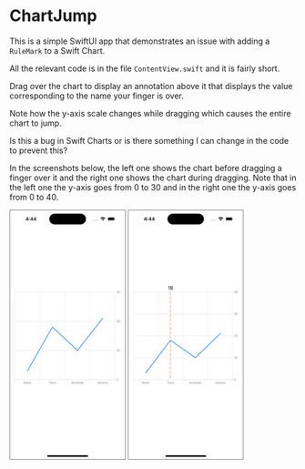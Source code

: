 # ChartJump

This is a simple SwiftUI app that demonstrates an issue
with adding a `RuleMark` to a Swift Chart.

All the relevant code is in the file `ContentView.swift`
and it is fairly short.

Drag over the chart to display an annotation above it
that displays the value corresponding to the name
your finger is over.

Note how the y-axis scale changes while dragging
which causes the entire chart to jump.

Is this a bug in Swift Charts or is there something
I can change in the code to prevent this?

In the screenshots below,
the left one shows the chart before dragging a finger over it
and the right one shows the chart during dragging.
Note that in the left one the y-axis goes from 0 to 30
and in the right one the y-axis goes from 0 to 40.

<img alt="without drag"
  src="https://github.com/mvolkmann/ChartJump/raw/main/chart-without-drag.png"
  style="border: 1px solid gray; width: 40%" />
<img alt="with drag"
  src="https://github.com/mvolkmann/ChartJump/raw/main/chart-with-drag.png"
  style="border: 1px solid gray; width: 40%" />
